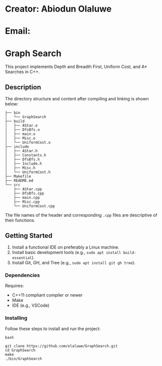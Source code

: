 # Creator: Abiodun Olaluwe
# Email: 

# Graph Search

This project implements Depth and Breadth First, Uniform Cost, and A* Searches in C++.

## Description

The directory structure and content after compiling and linking is shown below:

```
├── bin
│   └── GraphSearch
├── build
│   ├── AStar.o
│   ├── DfsBfs.o
│   ├── main.o
│   ├── Misc.o
│   └── UniformCost.o
├── include
│   ├── AStar.h
│   ├── Constants.h
│   ├── DfsBfs.h
│   ├── Include.h
│   ├── Misc.h
│   └── UniformCost.h
├── Makefile
├── README.md
└── src
    ├── AStar.cpp
    ├── DfsBfs.cpp
    ├── main.cpp
    ├── Misc.cpp
    └── UniformCost.cpp
```

The file names of the header and corresponding `.cpp` files are descriptive of their functions.

## Getting Started

1. Install a functional IDE on preferably a Linux machine.
2. Install basic development tools (e.g., `sudo apt install build-essential`).
3. Install Git, GH, and Tree (e.g., `sudo apt install git gh tree`).

### Dependencies

Requires:
- C++11 compliant compiler or newer
- Make
- IDE (e.g., VSCode)

### Installing

Follow these steps to install and run the project:

```bash```
```
git clone https://github.com/olaluwe/GraphSearch.git
cd GraphSearch
make
./bin/GraphSearch
```

